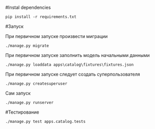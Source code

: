 #Instal dependencies

```
pip install -r requirements.txt

```

#Запуск

При первичном запуске произвести миграции

```
./manage.py migrate
```

При первичном запуске заполнить модель начальными данными

```
./manage.py loaddata apps\catalog\fixtures\fixtures.json
```

При первичном запуске следует создать суперпользователя

```
./manage.py createsuperuser
```

Сам запуск

```
./manage.py runserver
```

#Тестирование

```
./manage.py test apps.catalog.tests
```
